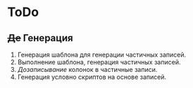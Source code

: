 # ToDo

## ~~Де~~ Генерация

1. Генерация шаблона для генерации частичных записей.
2. Выполнение шаблона, генерация частичных записей.
3. *Дозаписывание* колонок в частичные записи.
4. Генерация условно скриптов на основе записей.
